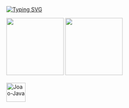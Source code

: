 [![Typing SVG](https://readme-typing-svg.herokuapp.com/?color=f9f5ff&size=35&center=true&vCenter=true&width=1000&lines=João+Vítor+Ramos)](https://git.io/typing-svg)

<div>
  <img alling = "center" height="150em" src="https://github-readme-stats.vercel.app/api?username=joaoramos09&theme=holi&show_icons=true)](https://github.com/joaoramos09/github-readme-stats"/>
  <img alling = "center" height="150em" src="https://github-readme-stats.vercel.app/api/top-langs/?username=joaoramos09&layout-donut-chart&theme=holi"/>
  </div>
<br>
<div>
  <img aling="center" alt="Joao-Java" height="50" widht="50" src="https://cdn.jsdelivr.net/gh/devicons/devicon/icons/java/java-original-wordmark.svg" />
</div>


